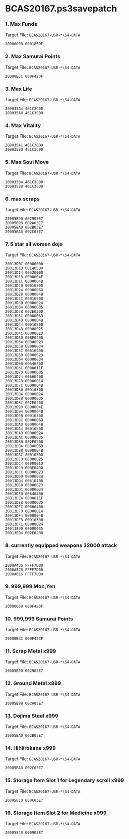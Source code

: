# BCAS20167.ps3savepatch

### 1. Max Funds

Target File: `BCAS20167-USR-*\S4-DATA`

```
20000008 0001869F
```

### 2. Max Samurai Points

Target File: `BCAS20167-USR-*\S4-DATA`

```
20000B3C 000F423F
```

### 3. Max Life

Target File: `BCAS20167-USR-*\S4-DATA`

```
200035A4 461C3C00
200035A8 461C3C00
```

### 4. Max Vitality

Target File: `BCAS20167-USR-*\S4-DATA`

```
200035AC 461C3C00
200035B0 461C3C00
```

### 5. Max Soul Move

Target File: `BCAS20167-USR-*\S4-DATA`

```
200035B4 461C3C00
200035B8 461C3C00
```

### 6. max scraps

Target File: `BCAS20167-USR-*\S4-DATA`

```
20005B90 002903E7
20005B98 002A03E7
20005BA0 002B03E7
20005BA8 002C03E7
```

### 7. 5 star all women dojo

Target File: `BCAS20167-USR-*\S4-DATA`

```
20013D0C 00000000
20013D10 00140500
20013D14 00520000
20013D18 0000004E
20013D1C 0000004B
20013D20 00010300
20013D24 0000006D
20013D28 0000004B
20013D2C 00010500
20013D30 00000024
20013D34 00000035
20013D38 002E0200
20013D3C 0000006D
20013D40 0000004B
20013D44 00010500
20013D48 00000025
20013D4C 0000001D
20013D50 00BF0400
20013D54 00000023
20013D58 00000034
20013D5C 00610400
20013D60 00000023
20013D64 00000034
20013D68 00640400
20013D6C 0000011F
20013D70 00000035
20013D74 00660400
20013D78 00000014
20013D7C 0000004B
20013D80 00D10300
20013D84 00000024
20013D88 00000035
20013D8C 002E0200
20013D90 0000004E
20013D94 0000004B
20013D98 00010300
20013D9C 0000006D
20013DA0 0000004B
20013DA4 00010500
20013DA8 00000024
20013DAC 00000035
20013DB0 002E0200
20013DB4 0000006D
20013DB8 0000004B
20013DBC 00010500
20013DC0 00000025
20013DC4 0000001D
20013DC8 00BF0400
20013DCC 00000023
20013DD0 00000034
20013DD4 00610400
20013DD8 00000023
20013DDC 00000034
20013DE0 00640400
20013DE4 0000011F
20013DE8 00000035
20013DEC 00660400
20013DF0 00000014
20013DF4 0000004B
20013DF8 00D10300
20013DFC 00000024
20013E00 00000035
20013E04 002E0200
```

### 8. currently equipped weapons 32000 attack

Target File: `BCAS20167-USR-*\S4-DATA`

```
2000A4D6 FFFF7D00
2000A576 FFFF7D00
2000A616 FFFF7D00
```

### 9. 999,999 Mon,Yen

Target File: `BCAS20167-USR-*\S4-DATA`

```
20000008 000F423F
```

### 10. 999,999 Samurai Points

Target File: `BCAS20167-USR-*\S4-DATA`

```
20000B3C 000F423F
```

### 11. Scrap Metal x999

Target File: `BCAS20167-USR-*\S4-DATA`

```
20005B90 002903E7
```

### 12. Ground Metal x999

Target File: `BCAS20167-USR-*\S4-DATA`

```
20005B98 002A03E7
```

### 13. Dojima Steel x999

Target File: `BCAS20167-USR-*\S4-DATA`

```
20005BA0 002B03E7
```

### 14. Hihiirokane x999

Target File: `BCAS20167-USR-*\S4-DATA`

```
20005BA8 002C03E7
```

### 15. Storage Item Slot 1 for Legendary scroll x999

Target File: `BCAS20167-USR-*\S4-DATA`

```
200058C0 000C03E7
```

### 16. Storage Item Slot 2 for Medicine x999

Target File: `BCAS20167-USR-*\S4-DATA`

```
200058C8 000903E7
```

